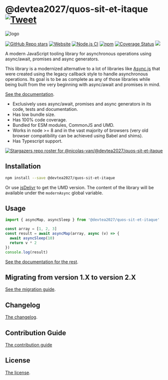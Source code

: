 # @devtea2027/quos-sit-et-itaque [![Tweet](https://img.shields.io/twitter/url/http/shields.io.svg?style=social)](https://twitter.com/intent/tweet?text=Meet%20this%20awesome%20library&url=https://github.com/devtea2027/quos-sit-et-itaque&via=nicolasvanhoren&hashtags=javascript,asyncawait,async,libraries,programming)

![logo](https://github.com/devtea2027/quos-sit-et-itaque/raw/master/img/facebook_cover_photo_2_680.png)

[![GitHub Repo stars](https://img.shields.io/github/stars/nicolas-van/@devtea2027/quos-sit-et-itaque?style=social)](https://github.com/devtea2027/quos-sit-et-itaque/stargazers) [![Website](https://img.shields.io/website.svg?url=http%3A%2F%2Fnicolas-van.github.io%2F@devtea2027/quos-sit-et-itaque)](https://nicolas-van.github.io/@devtea2027/quos-sit-et-itaque)
[![Node.js CI](https://github.com/devtea2027/quos-sit-et-itaque/workflows/Node.js%20CI/badge.svg)](https://github.com/devtea2027/quos-sit-et-itaque/actions) [![npm](https://img.shields.io/npm/v/@devtea2027/quos-sit-et-itaque)](https://www.npmjs.com/package/@devtea2027/quos-sit-et-itaque) [![Coverage Status](https://coveralls.io/repos/github/nicolas-van/@devtea2027/quos-sit-et-itaque/badge.svg?branch=master)](https://coveralls.io/github/nicolas-van/@devtea2027/quos-sit-et-itaque?branch=master) [![](https://data.jsdelivr.com/v1/package/npm/@devtea2027/quos-sit-et-itaque/badge)](https://www.jsdelivr.com/package/npm/@devtea2027/quos-sit-et-itaque)

A modern JavaScript tooling library for asynchronous operations using async/await, promises and async generators.

This library is a modernized alternative to a lot of libraries like [Async.js](https://caolan.github.io/async/v3/) that were created using the legacy callback style to handle asynchronous operations. Its goal is to be as complete as any of those libraries while being built from the very beginning with async/await and promises in mind.

[See the documentation](https://nicolas-van.github.io/@devtea2027/quos-sit-et-itaque).

* Exclusively uses async/await, promises and async generators in its code, tests and documentation.
* Has low bundle size.
* Has 100% code coverage.
* Bundled for ESM modules, CommonJS and UMD.
* Works in node >= 8 and in the vast majority of browsers (very old browser compatibility can be achieved using Babel and shims).
* Has Typescript support.

[![Stargazers repo roster for @nicolas-van/@devtea2027/quos-sit-et-itaque](https://reporoster.com/stars/nicolas-van/@devtea2027/quos-sit-et-itaque)](https://github.com/devtea2027/quos-sit-et-itaque/stargazers)

## Installation

```bash
npm install --save @devtea2027/quos-sit-et-itaque
```

Or use [jsDelivr](https://www.jsdelivr.com/package/npm/@devtea2027/quos-sit-et-itaque) to get the UMD version. The content of the library will be available under the `modernAsync` global variable.

## Usage

```javascript
import { asyncMap, asyncSleep } from '@devtea2027/quos-sit-et-itaque'

const array = [1, 2, 3]
const result = await asyncMap(array, async (v) => {
  await asyncSleep(10)
  return v * 2
})
console.log(result)
```

[See the documentation for the rest](https://nicolas-van.github.io/@devtea2027/quos-sit-et-itaque).

## Migrating from version 1.X to version 2.X

[See the migration guide](https://github.com/devtea2027/quos-sit-et-itaque/blob/master/version-1-to-2-guide.md).

## Changelog

[The changelog](https://github.com/devtea2027/quos-sit-et-itaque/blob/master/CHANGELOG.md).

## Contribution Guide

[The contribution guide](https://github.com/devtea2027/quos-sit-et-itaque/blob/master/CONTRIBUTING.md)

## License

[The license](https://github.com/devtea2027/quos-sit-et-itaque/blob/master/LICENSE.md).
